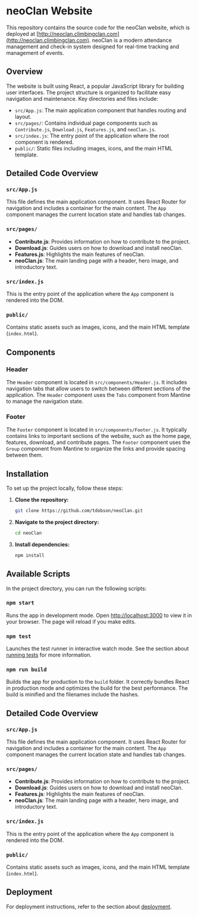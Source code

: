 # neoClan Website

This repository contains the source code for the neoClan website, which is deployed at [http://neoclan.climbingclan.com](http://neoclan.climbingclan.com). neoClan is a modern attendance management and check-in system designed for real-time tracking and management of events.

## Overview

The website is built using React, a popular JavaScript library for building user interfaces. The project structure is organized to facilitate easy navigation and maintenance. Key directories and files include:

- `src/App.js`: The main application component that handles routing and layout.
- `src/pages/`: Contains individual page components such as `Contribute.js`, `Download.js`, `Features.js`, and `neoClan.js`.
- `src/index.js`: The entry point of the application where the root component is rendered.
- `public/`: Static files including images, icons, and the main HTML template.

## Detailed Code Overview

### `src/App.js`

This file defines the main application component. It uses React Router for navigation and includes a container for the main content. The `App` component manages the current location state and handles tab changes.

### `src/pages/`

- **Contribute.js**: Provides information on how to contribute to the project.
- **Download.js**: Guides users on how to download and install neoClan.
- **Features.js**: Highlights the main features of neoClan.
- **neoClan.js**: The main landing page with a header, hero image, and introductory text.

### `src/index.js`

This is the entry point of the application where the `App` component is rendered into the DOM.

### `public/`

Contains static assets such as images, icons, and the main HTML template (`index.html`).

## Components

### Header

The `Header` component is located in `src/components/Header.js`. It includes navigation tabs that allow users to switch between different sections of the application. The `Header` component uses the `Tabs` component from Mantine to manage the navigation state.

### Footer

The `Footer` component is located in `src/components/Footer.js`. It typically contains links to important sections of the website, such as the home page, features, download, and contribute pages. The `Footer` component uses the `Group` component from Mantine to organize the links and provide spacing between them.

## Installation

To set up the project locally, follow these steps:

1. **Clone the repository:**
   ```bash
   git clone https://github.com/tdobson/neoClan.git
   ```

2. **Navigate to the project directory:**
   ```bash
   cd neoClan
   ```

3. **Install dependencies:**
   ```bash
   npm install
   ```

## Available Scripts

In the project directory, you can run the following scripts:

### `npm start`

Runs the app in development mode. Open [http://localhost:3000](http://localhost:3000) to view it in your browser. The page will reload if you make edits.

### `npm test`

Launches the test runner in interactive watch mode. See the section about [running tests](https://facebook.github.io/create-react-app/docs/running-tests) for more information.

### `npm run build`

Builds the app for production to the `build` folder. It correctly bundles React in production mode and optimizes the build for the best performance. The build is minified and the filenames include the hashes.

## Detailed Code Overview

### `src/App.js`

This file defines the main application component. It uses React Router for navigation and includes a container for the main content. The `App` component manages the current location state and handles tab changes.

### `src/pages/`

- **Contribute.js**: Provides information on how to contribute to the project.
- **Download.js**: Guides users on how to download and install neoClan.
- **Features.js**: Highlights the main features of neoClan.
- **neoClan.js**: The main landing page with a header, hero image, and introductory text.

### `src/index.js`

This is the entry point of the application where the `App` component is rendered into the DOM.

### `public/`

Contains static assets such as images, icons, and the main HTML template (`index.html`).

## Deployment

For deployment instructions, refer to the section about [deployment](https://facebook.github.io/create-react-app/docs/deployment).
